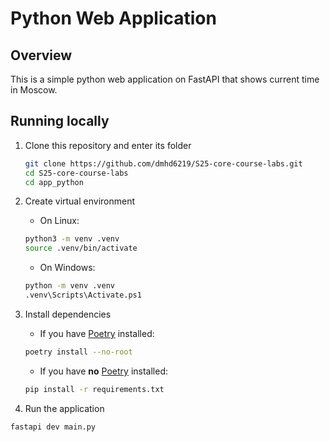 # Python Web Application

## Overview

This is a simple python web application on FastAPI that shows current time in Moscow.

## Running locally

1. Clone this repository and enter its folder

    ```bash
    git clone https://github.com/dmhd6219/S25-core-course-labs.git
    cd S25-core-course-labs
    cd app_python
    ```

2. Create virtual environment

   * On Linux:
   
    ```bash
    python3 -m venv .venv
    source .venv/bin/activate
    ```
   
   * On Windows:
   ```bash
   python -m venv .venv
   .venv\Scripts\Activate.ps1
   ```

3. Install dependencies

   * If you have [Poetry](https://python-poetry.org/docs/) installed:

    ```bash
    poetry install --no-root
    ```

   * If you have **no** [Poetry](https://python-poetry.org/docs/) installed:

    ```bash
    pip install -r requirements.txt
    ```

4. Run the application

```bash
fastapi dev main.py
```

